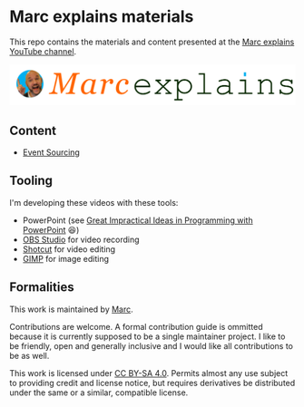 # Marc explains materials

This repo contains the materials and content presented at the [Marc explains YouTube channel](https://www.youtube.com/@marcexplains).

![Marc explains banner](docs/images/marc-explains-banner-small.png)

## Content

- [Event Sourcing](EventSourcing.md)

## Tooling

I'm developing these videos with these tools:

- PowerPoint (see [Great Impractical Ideas in Programming with PowerPoint](https://youtu.be/_3loq22TxSc) :laughing:) 
- [OBS Studio](https://obsproject.com/) for video recording
- [Shotcut](https://shotcut.org/) for video editing
- [GIMP](https://www.gimp.org/) for image editing

## Formalities

This work is maintained by [Marc](https://github.com/marcvanandel/).

Contributions are welcome. A formal contribution guide is ommitted because it is currently supposed to be a single maintainer project. I like to be friendly, open and generally inclusive and I would like all contributions to be as well.

This work is licensed under [CC BY-SA 4.0](LICENSE.md). Permits almost any use subject to providing credit and license notice, but requires derivatives be distributed under the same or a similar, compatible license.
